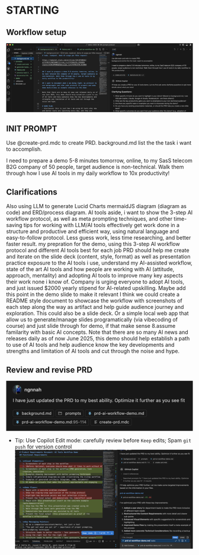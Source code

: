 # STARTING

## Workflow setup
![alt text](image.png)

## INIT PROMPT
Use @create-prd.mdc to create PRD.
background.md list the the task i want to accomplish.

I need to prepare a demo 5-8 minutes tomorrow, online, to my SasS telecom B2G company of 50 people, target audience is non-technical. Walk them through how I use AI tools in my daily workflow to 10x productivity!


## Clarifications
Also using LLM to generate Lucid Charts mermaidJS diagram (diagram as code) and ERD/process diagram. AI tools aside, i want to show the 3-step AI workflow protocol, as well as meta prompting techniques, and other time-saving tips for working with LLM/AI tools effectively
get work done in a structure and productive and efficient way, using natural language and easy-to-follow protocol. Less guess work, less time researching, and better faster result.
my prepration for the demo, using this 3-step AI workflow protocol and different AI tools best for each job
PRD should help me create and iterate on the slide deck (content, style, format) as well as presentation practice
exposure to the AI tools i use, understand my AI-assisted workflow, state of the art AI tools and how people are working with AI (attitude, approach, mentality) and adopting AI tools to improve many key aspects their work
none i know of. Company is urging everyone to adopt AI tools, and just issued $2000 yearly stipend for AI-related upskilling. Maybe add this point in the demo slide to make it relevant
I think we could create a README style document to showcase the workflow with screenshots of each step along the way as artifact and help guide audience journey and exploration. This could also be a slide deck. Or a simple local web app that allow us to generate/manage slides programatically (via vibecoding of course) and just slide through for demo, if that make sense
8.assume familarity with basic AI concepts. Note that there are so many AI news and releases daily as of now June 2025, this demo should help establish a path to use of AI tools and help audience know the key developments and strengths and limitation of AI tools and cut through the noise and hype.


## Review and revise PRD
![alt text](image-1.png)

- Tip: Use Copilot Edit mode: carefully review before `Keep` edits; Spam `git push` for version control
![alt text](image-2.png)
